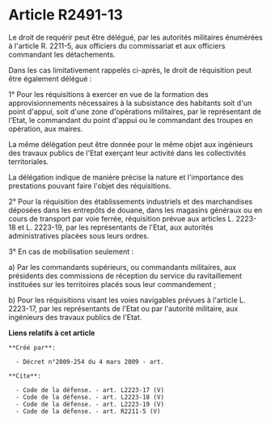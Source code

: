 # Article R2491-13

Le droit de requérir peut être délégué, par les autorités militaires énumérées à l'article R. 2211-5, aux officiers du
commissariat et aux officiers commandant les détachements. 

Dans les cas limitativement rappelés ci-après, le droit de réquisition peut être également délégué : 

1° Pour les réquisitions à exercer en vue de la formation des approvisionnements nécessaires à la subsistance des habitants
soit d'un point d'appui, soit d'une zone d'opérations militaires, par le représentant de l'Etat, le commandant du point
d'appui ou le commandant des troupes en opération, aux maires. 

La même délégation peut être donnée pour le même objet aux ingénieurs des travaux publics de l'Etat exerçant leur activité
dans les collectivités territoriales. 

La délégation indique de manière précise la nature et l'importance des prestations pouvant faire l'objet des réquisitions. 

2° Pour la réquisition des établissements industriels et des marchandises déposées dans les entrepôts de douane, dans les
magasins généraux ou en cours de transport par voie ferrée, réquisition prévue aux articles L. 2223-18 et L. 2223-19, par les
représentants de l'Etat, aux autorités administratives placées sous leurs ordres. 

3° En cas de mobilisation seulement : 

a) Par les commandants supérieurs, ou commandants militaires, aux présidents des commissions de réception du service du
ravitaillement instituées sur les territoires placés sous leur commandement ; 

b) Pour les réquisitions visant les voies navigables prévues à l'article L. 2223-17, par les représentants de l'Etat ou par
l'autorité militaire, aux ingénieurs des travaux publics de l'Etat.

**Liens relatifs à cet article**

	**Créé par**:

	  - Décret n°2009-254 du 4 mars 2009 - art.

	**Cite**:

	  - Code de la défense. - art. L2223-17 (V)
	  - Code de la défense. - art. L2223-18 (V)
	  - Code de la défense. - art. L2223-19 (V)
	  - Code de la défense. - art. R2211-5 (V)

